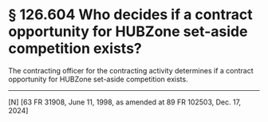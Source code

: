 # § 126.604   Who decides if a contract opportunity for HUBZone set-aside competition exists?

The contracting officer for the contracting activity determines if a contract opportunity for HUBZone set-aside competition exists.



---

[N] [63 FR 31908, June 11, 1998, as amended at 89 FR 102503, Dec. 17, 2024]






